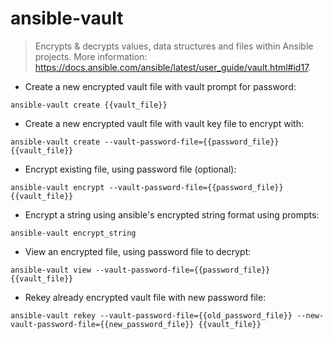 # ansible-vault

> Encrypts & decrypts values, data structures and files within Ansible projects.
> More information: <https://docs.ansible.com/ansible/latest/user_guide/vault.html#id17>.


- Create a new encrypted vault file with vault prompt for password:

`ansible-vault create {{vault_file}}`

- Create a new encrypted vault file with vault key file to encrypt with:

`ansible-vault create --vault-password-file={{password_file}} {{vault_file}}`

- Encrypt existing file, using password file (optional):

`ansible-vault encrypt --vault-password-file={{password_file}} {{vault_file}}`

- Encrypt a string using ansible's encrypted string format using prompts:

`ansible-vault encrypt_string` 

- View an encrypted file, using password file to decrypt:

`ansible-vault view --vault-password-file={{password_file}} {{vault_file}}`

- Rekey already encrypted vault file with new password file:

`ansible-vault rekey --vault-password-file={{old_password_file}} --new-vault-password-file={{new_password_file}} {{vault_file}}`

